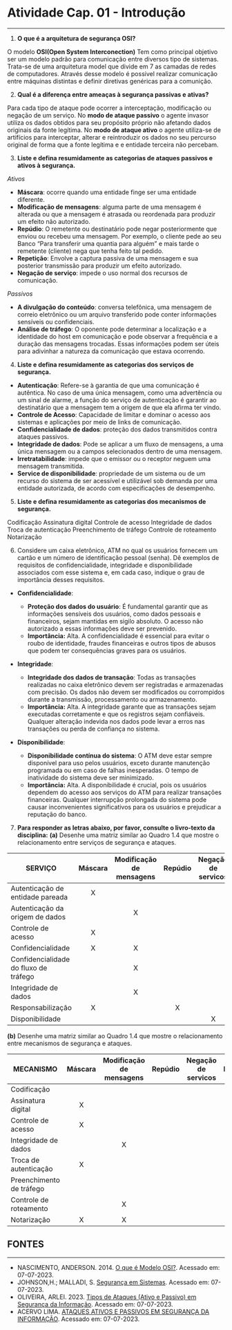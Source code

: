 # Atividade Cap. 01 - Introdução
_______________________________
1. **O que é a arquitetura de segurança OSI?**

O modelo **OSI(Open System Interconection)** Tem como principal objetivo ser um modelo padrão para comunicação entre diversos tipo de sistemas. Trata-se de uma arquitetura model que divide em 7 as camadas de redes de computadores. Através desse modelo é possivel realizar comunicação entre máquinas distintas e definir diretivas genéricas para a comunição.

2. **Qual é a diferença entre ameaças à segurança passivas e ativas?**

Para cada tipo de ataque pode ocorrer a interceptação, modificação ou negação de um serviço. No **modo de ataque passivo** o agente invasor utiliza os dados obtidos para seu propósito próprio não afetando dados originais da fonte legítima. No **modo de ataque ativo** o agente utiliza-se de artifícios para interceptar, alterar e reintroduzir os dados no seu percurso original de forma que a fonte legítima e e entidade terceira não percebam.

3. **Liste e defina resumidamente as categorias de ataques passivos e ativos à segurança.**

*Ativos*

- **Máscara**: ocorre quando uma entidade finge ser uma entidade diferente.
- **Modificação de mensagens**: alguma parte de uma mensagem é alterada ou que a mensagem é atrasada ou reordenada para produzir um efeito não autorizado.
- **Repúdio**: O remetente ou destinatário pode negar posteriormente que enviou ou recebeu uma mensagem. Por exemplo, o cliente pede ao seu Banco “Para transferir uma quantia para alguém” e mais tarde o remetente (cliente) nega que tenha feito tal pedido.
- **Repetição**: Envolve a captura passiva de uma mensagem e sua posterior transmissão para produzir um efeito autorizado.
- **Negação de serviço**: impede o uso normal dos recursos de comunicação.

*Passivos*

- **A divulgação do conteúdo**: conversa telefônica, uma mensagem de correio eletrônico ou um arquivo transferido pode conter informações sensíveis ou confidenciais.
- **Análise de tráfego**: O oponente pode determinar a localização e a identidade do host em comunicação e pode observar a frequência e a duração das mensagens trocadas. Essas informações podem ser úteis para adivinhar a natureza da comunicação que estava ocorrendo.

4. **Liste e defina resumidamente as categorias dos serviços de segurança.**

- **Autenticação**: Refere-se à garantia de que uma comunicação é autêntica. No caso de uma única mensagem, como uma advertência ou um sinal de alarme, a função do serviço de autenticação é garantir ao destinatário que a mensagem tem a origem de que ela afirma ter vindo.
- **Controle de Acesso**: Capacidade de limitar e dominar o acesso aos sistemas
e aplicações por meio de links de comunicação.
- **Confidencialidade de dados**: proteção dos dados transmitidos contra ataques passivos.
- **Integridade de dados**: Pode se aplicar a um fluxo de mensagens, a uma única mensagem ou a campos selecionados dentro de uma mensagem.
- **Irretratabilidade**: impede que o emissor ou o receptor neguem uma mensagem transmitida.
- **Service de disponibilidade**: propriedade de um sistema ou de um recurso do sistema de ser acessível e utilizável sob demanda por uma entidade autorizada, de acordo com especificações de desempenho.

5. **Liste e defina resumidamente as categorias dos mecanismos de segurança.**

Codificação
Assinatura digital
Controle de acesso
Integridade de dados
Troca de autenticação
Preenchimento de tráfego
Controle de roteamento
Notarização

6. Considere um caixa eletrônico, ATM no qual os usuários fornecem um cartão e um número de identificação pessoal (senha). Dê exemplos de requisitos de confidencialidade, integridade e disponibilidade associados com esse sistema e, em cada caso, indique o grau de importância desses requisitos.

- **Confidencialidade**:
   - **Proteção dos dados do usuário**: É fundamental garantir que as informações sensíveis dos usuários, como dados pessoais e financeiros, sejam mantidas em sigilo absoluto. O acesso não autorizado a essas informações deve ser prevenido.
   - **Importância:** Alta. A confidencialidade é essencial para evitar o roubo de identidade, fraudes financeiras e outros tipos de abusos que podem ter consequências graves para os usuários.

- **Integridade**:
   - **Integridade dos dados de transação**: Todas as transações realizadas no caixa eletrônico devem ser registradas e armazenadas com precisão. Os dados não devem ser modificados ou corrompidos durante a transmissão, processamento ou armazenamento.
   - **Importância:** Alta. A integridade garante que as transações sejam executadas corretamente e que os registros sejam confiáveis. Qualquer alteração indevida nos dados pode levar a erros nas transações ou perda de confiança no sistema.

- **Disponibilidade**:
   - **Disponibilidade contínua do sistema**: O ATM deve estar sempre disponível para uso pelos usuários, exceto durante manutenção programada ou em caso de falhas inesperadas. O tempo de inatividade do sistema deve ser minimizado.
   - **Importância:** Alta. A disponibilidade é crucial, pois os usuários dependem do acesso aos serviços do ATM para realizar transações financeiras. Qualquer interrupção prolongada do sistema pode causar inconvenientes significativos para os usuários e prejudicar a reputação do banco.

7. **Para responder as letras abaixo, por favor, consulte o livro-texto da disciplina:**
**(a)** Desenhe uma matriz similar ao Quadro 1.4 que mostre o relacionamento entre serviços de segurança e ataques.


| SERVIÇO                              | Máscara   | Modificação de mensagens | Repúdio | Negação de servicos | Repetição | Análise de tráfego |
|--------------------------------------|:---------:|:------------------------:|:-------:|:-------------------:|:---------:|:------------------:|
| Autenticação de entidade pareada     | X         |                          |         |                     |   X       |                    |
| Autenticação da origem de dados      |           |         X                |         |                     |           |                    |
| Controle de acesso                   | X         |                          |         |                     |           |                    |
| Confidencialidade                    | X         |         X                |         |                     |           |                    |
| Confidencialidade do fluxo de tráfego|           |         X                |         |                     |           |  X                 |
| Integridade de dados                 |           |         X                |         |                     |           |                    |
| Responsabilização                    | X         |                          |   X     |                     |           |                    |
| Disponibilidade                      |           |                          |         |         X           |           |                    |


**(b)** Desenhe uma matriz similar ao Quadro 1.4 que mostre o relacionamento entre mecanismos de segurança e ataques.

| MECANISMO                | Máscara   | Modificação de mensagens | Repúdio | Negação de servicos | Repetição | Análise de tráfego |
|--------------------------|:---------:|:------------------------:|:-------:|:-------------------:|:---------:|:------------------:|
|Codificação               |           |                          |         |                     |           |     X              |
|Assinatura digital        |  X        |                          |         |                     |   X       |                    |
|Controle de acesso        |  X        |                          |         |                     |   X       |                    |
|Integridade de dados      |           |      X                   |         |                     |           |                    |
|Troca de autenticação     |  X        |                          |         |                     |   X       |                    |
|Preenchimento de tráfego  |           |                          |         |                     |           |     X              |
|Controle de roteamento    |           |      X                   |         |                     |           |                    |
|Notarização               |  X        |      X                   |         |                     |           |                    |

## FONTES
__________________

- NASCIMENTO, ANDERSON. 2014. [O que é Modelo OSI?](https://canaltech.com.br/produtos/o-que-e-modelo-osi/). Acessado em: 07-07-2023.
- JOHNSON,H.; MALLADI, S. [Segurança em Sistemas](http://www.dsc.ufcg.edu.br/~peter/cursos/sds/Material/p1b.pdf). Acessado em: 07-07-2023.
- OLIVEIRA, ARLEI. 2023. [Tipos de Ataques (Ativo e Passivo) em Segurança da Informação](https://www.linkedin.com/pulse/tipos-de-ataques-ativo-e-passivo-em-seguran%C3%A7a-da-arlei-oliveira/?originalSubdomain=pt). Acessado em: 07-07-2023.
- ACERVO LIMA. [ATAQUES ATIVOS E PASSIVOS EM SEGURANÇA DA INFORMAÇÃO](https://acervolima.com/ataques-ativos-e-passivos-em-seguranca-da-informacao/). Acessado em: 07-07-2023.